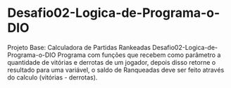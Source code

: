 # Desafio02-Logica-de-Programa-o-DIO
Projeto Base: Calculadora de Partidas Rankeadas
Desafio02-Logica-de-Programa-o-DIO
Programa com funções que recebem como parâmetro a quantidade de vitórias e derrotas de um jogador, depois disso retorne o resultado para uma variável, o saldo de Ranqueadas deve ser feito através do calculo (vitórias - derrotas).
